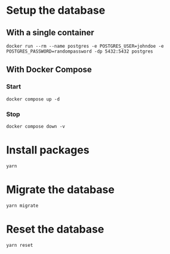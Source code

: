 # Setup the database

## With a single container

`docker run --rm --name postgres -e POSTGRES_USER=johndoe -e POSTGRES_PASSWORD=randompassword -dp 5432:5432 postgres`

## With Docker Compose

### Start

`docker compose up -d`

### Stop

`docker compose down -v`

# Install packages

`yarn`

# Migrate the database

`yarn migrate`

# Reset the database

`yarn reset`
